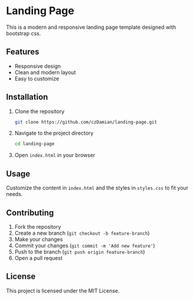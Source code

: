 
# Landing Page

This is a modern and responsive landing page template designed with bootstrap css.

## Features
- Responsive design
- Clean and modern layout
- Easy to customize

## Installation


1. Clone the repository
   ```bash
   git clone https://github.com/czDamian/landing-page.git
   ```
2. Navigate to the project directory
   ```bash
   cd landing-page
   ```
3. Open `index.html` in your browser

## Usage
Customize the content in `index.html` and the styles in `styles.css` to fit your needs.

## Contributing
1. Fork the repository
2. Create a new branch (`git checkout -b feature-branch`)
3. Make your changes
4. Commit your changes (`git commit -m 'Add new feature'`)
5. Push to the branch (`git push origin feature-branch`)
6. Open a pull request

## License
This project is licensed under the MIT License.

